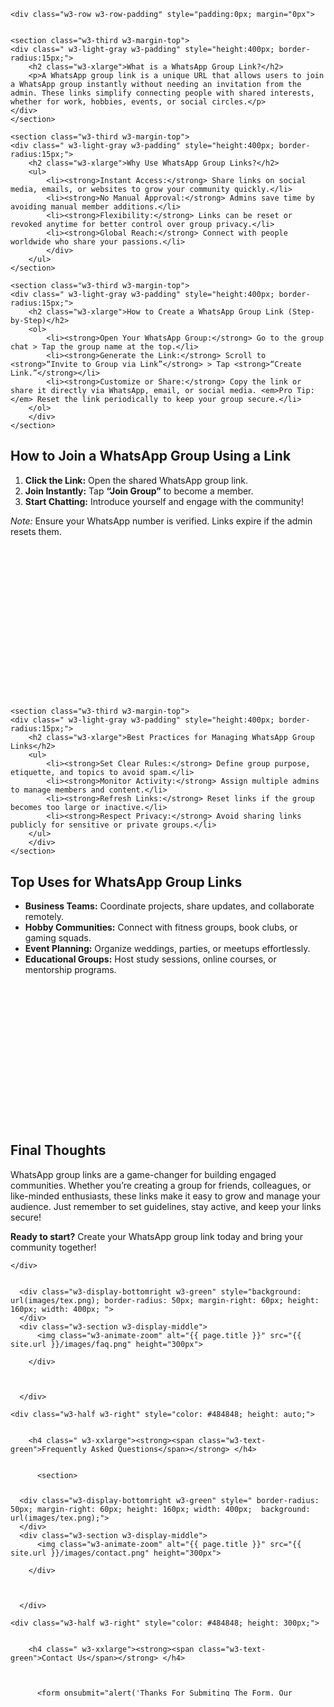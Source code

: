 <!-- Faq -->
<div class="w3-row-padding w3-white w3-padding-64 w3-container w3-margin-top">
  <div class="w3-content">
    

    <div class="w3-row w3-row-padding" style="padding:0px; margin="0px">
      

    <section class="w3-third w3-margin-top">
    <div class=" w3-light-gray w3-padding" style="height:400px; border-radius:15px;">
        <h2 class="w3-xlarge">What is a WhatsApp Group Link?</h2>
        <p>A WhatsApp group link is a unique URL that allows users to join a WhatsApp group instantly without needing an invitation from the admin. These links simplify connecting people with shared interests, whether for work, hobbies, events, or social circles.</p>
    </div>
    </section>

    <section class="w3-third w3-margin-top">
    <div class=" w3-light-gray w3-padding" style="height:400px; border-radius:15px;">
        <h2 class="w3-xlarge">Why Use WhatsApp Group Links?</h2>
        <ul>
            <li><strong>Instant Access:</strong> Share links on social media, emails, or websites to grow your community quickly.</li>
            <li><strong>No Manual Approval:</strong> Admins save time by avoiding manual member additions.</li>
            <li><strong>Flexibility:</strong> Links can be reset or revoked anytime for better control over group privacy.</li>
            <li><strong>Global Reach:</strong> Connect with people worldwide who share your passions.</li>
            </div>
        </ul>
    </section>

    <section class="w3-third w3-margin-top">
    <div class=" w3-light-gray w3-padding" style="height:400px; border-radius:15px;">
        <h2 class="w3-xlarge">How to Create a WhatsApp Group Link (Step-by-Step)</h2>
        <ol>
            <li><strong>Open Your WhatsApp Group:</strong> Go to the group chat > Tap the group name at the top.</li>
            <li><strong>Generate the Link:</strong> Scroll to <strong>“Invite to Group via Link”</strong> > Tap <strong>“Create Link.”</strong></li>
            <li><strong>Customize or Share:</strong> Copy the link or share it directly via WhatsApp, email, or social media. <em>Pro Tip:</em> Reset the link periodically to keep your group secure.</li>
        </ol>
        </div>
    </section>

 <section class="w3-third w3-margin-top">
    <div class=" w3-light-gray w3-padding" style="height:400px; border-radius:15px;">
        <h2 class="w3-xlarge">How to Join a WhatsApp Group Using a Link</h2>
        <ol>
            <li><strong>Click the Link:</strong> Open the shared WhatsApp group link.</li>
            <li><strong>Join Instantly:</strong> Tap <strong>“Join Group”</strong> to become a member.</li>
            <li><strong>Start Chatting:</strong> Introduce yourself and engage with the community!</li>
        </ol>
        <p><em>Note:</em> Ensure your WhatsApp number is verified. Links expire if the admin resets them.</p>
        </div>
    </section>

    <section class="w3-third w3-margin-top">
    <div class=" w3-light-gray w3-padding" style="height:400px; border-radius:15px;">
        <h2 class="w3-xlarge">Best Practices for Managing WhatsApp Group Links</h2>
        <ul>
            <li><strong>Set Clear Rules:</strong> Define group purpose, etiquette, and topics to avoid spam.</li>
            <li><strong>Monitor Activity:</strong> Assign multiple admins to manage members and content.</li>
            <li><strong>Refresh Links:</strong> Reset links if the group becomes too large or inactive.</li>
            <li><strong>Respect Privacy:</strong> Avoid sharing links publicly for sensitive or private groups.</li>
        </ul>
        </div>
    </section>

  <section class="w3-third w3-margin-top">
    <div class=" w3-light-gray w3-padding" style="height:400px; border-radius:15px;">
        <h2 class="w3-xlarge">Top Uses for WhatsApp Group Links</h2>
        <ul>
            <li><strong>Business Teams:</strong> Coordinate projects, share updates, and collaborate remotely.</li>
            <li><strong>Hobby Communities:</strong> Connect with fitness groups, book clubs, or gaming squads.</li>
            <li><strong>Event Planning:</strong> Organize weddings, parties, or meetups effortlessly.</li>
            <li><strong>Educational Groups:</strong> Host study sessions, online courses, or mentorship programs.</li>
        </ul>
        </div>
    </section>

    
 <section class="w3-row w3-margin-top">
        <h2 class="w3-xlarge w3-margin-top">Final Thoughts</h2>
        <p>WhatsApp group links are a game-changer for building engaged communities. Whether you’re creating a group for friends, colleagues, or like-minded enthusiasts, these links make it easy to grow and manage your audience. Just remember to set guidelines, stay active, and keep your links secure!</p>
        <p><strong>Ready to start?</strong> Create your WhatsApp group link today and bring your community together!</p>
    </section>
    
    
    </div>
  </div>
</div>




<!-- faq -->
<div class="w3-light-gray w3-padding-16 w3-row w3-display-container anim5 w3-border-bottom w3-border-light-gray" style=" margin-top:0px; overflow: hidden;  background-size: contain; background-repeat: no-repeat; background-position: right;
">




  <div class="w3-content w3-padding">
      
<div class="w3-half w3-display-container" style="height: 320px;">
          
  
          
  
      <div class="w3-display-bottomright w3-green" style="background: url(images/tex.png); border-radius: 50px; margin-right: 60px; height: 160px; width: 400px; ">
      </div>
      <div class="w3-section w3-display-middle">
          <img class="w3-animate-zoom" alt="{{ page.title }}" src="{{ site.url }}/images/faq.png" height="300px">
          
        </div>
     

       
      </div>

    <div class="w3-half w3-right" style="color: #484848; height: auto;">
      
     
        <h4 class=" w3-xxlarge"><strong><span class="w3-text-green">Frequently Asked Questions</span></strong> </h4>
               
               
          <section>
<div class="w3-row w3-white"style="border-radius:15px; ">
<h3  onclick="myFunction('Q1')" class="w3-large w3-padding"><strong>Q1: Can a WhatsApp group link expire?</strong></h3>
<div id="Q1" class="w3-row w3-hide">
  
  <p class="w3-padding w3-border-top w3-border-light-gray">Yes! Admins can reset links, making old ones invalid. Always request a fresh link if yours stops working.</p>
</div>
</div>

<div class="w3-row w3-white w3-margin-top"style="border-radius:15px; ">
<h3 onclick="myFunction('Q2')" class="w3-large w3-padding"><strong>Q2: What’s the maximum group size?</strong></h3>
<div id="Q2" class="w3-row w3-hide">
  
  <p class="w3-padding w3-border-top w3-border-light-gray">WhatsApp allows up to <strong>1,024 members</strong> per group.</p>
</div>
</div>

<div class="w3-row w3-white w3-margin-top"style="border-radius:15px; ">

<h3 onclick="myFunction('Q3')"  class="w3-large w3-padding"><strong>Q3: Are group links safe?</strong></h3>
<div id="Q3" class="w3-row w3-hide">
  
  <p class="w3-padding w3-border-top w3-border-light-gray">Only share links with trusted individuals. Avoid posting public links for private groups to prevent spam.</p>
</div>
</div>

<div class="w3-row w3-white w3-margin-top"style="border-radius:15px; ">

<h3 onclick="myFunction('Q4')"  class="w3-large w3-padding"><strong>Q4: Can I join a group without a link?</strong></h3>
<div id="Q4" class="w3-row w3-hide">
  
  <p class="w3-padding w3-border-top w3-border-light-gray">Yes—ask an admin to invite you manually via your phone number.</p>
</div>
</div>

<script>
function myFunction(id) {
  var x = document.getElementById(id);
  if (x.className.indexOf("w3-show") == -1) {
    x.className += " w3-show";
  } else { 
    x.className = x.className.replace(" w3-show", "");
  }
}
</script>

        
       

      

        

  
       
    </section>

   
            
     
  </div>
  
      
      
  </div>
  
  
  
  
  </div>






<!-- Header -->
<div class="w3-white w3-row w3-display-container anim5 w3-border-bottom w3-border-light-gray" style=" margin-top:0px; overflow: hidden;  background-size: contain; background-repeat: no-repeat; background-position: right;
">




  <div class="w3-content w3-padding">
      
<div class="w3-half w3-display-container" style="height: 320px;">
          
  
          
  
      <div class="w3-display-bottomright w3-green" style=" border-radius: 50px; margin-right: 60px; height: 160px; width: 400px;  background: url(images/tex.png);">
      </div>
      <div class="w3-section w3-display-middle">
          <img class="w3-animate-zoom" alt="{{ page.title }}" src="{{ site.url }}/images/contact.png" height="300px">
          
        </div>
     

       
      </div>

    <div class="w3-half w3-right" style="color: #484848; height: 300px;">
      
     
        <h4 class=" w3-xxlarge"><strong><span class="w3-text-green">Contact Us</span></strong> </h4>
            
               
         
          <form onsubmit="alert('Thanks For Submiting The Form. Our Executives Will Reach To You Within 24 Hours');" id="sheetdb" >
<div class="w3-row">
            <div class="w3-col s6 m6 l6" style="padding: 4px;">
              <input style="border-radius:15px; border:0px;" type="text" name="Name" value="" size="40" class="w3-round2 w3-border w3-large w3-input" placeholder="Name" required="">
            </div>
            <div class="w3-col s6 m6 l6" style="padding: 4px;">
              <input style="border-radius:15px; border:0px;" type="email" name="EmailAddress" value="" size="40" class="w3-round2 w3-border w3-large w3-input" placeholder="Email Address" required="">
            </div>
</div>
            <div style="padding:4px;">
              <textarea style="margin-top:4px; border-radius:15px;" style="height: 180px;" type="text" name="message" value="" class="w3-border w3-large w3-input" placeholder="Message" required=""></textarea>
            </div>
            <div style="padding: 4px;">
              <button type="submit" style="border-radius:15px;" class="w3-margin-top w3-round w3-button w3-green w3-large"><strong>Submit Contact Form</strong></button><p></p>
            </div>
          </form>
        </div>

   
            
     
  </div>
  
      
      
  </div>
  
  
  
  
  </div>
  